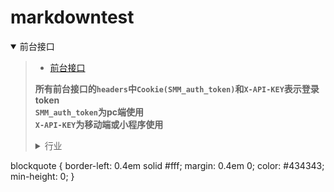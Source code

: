 # markdowntest

<details open>
  <summary>前台接口</summary><blockquote>
  
  * [前台接口](#qiantaijiekou)
  
  **所有前台接口的`headers`中`Cookie(SMM_auth_token)`和`X-API-KEY`表示登录token  
`SMM_auth_token`为pc端使用  
`X-API-KEY`为移动端或小程序使用**

<details>
<summary>行业</summary>
  

   * [查询所有启用的行业列表](#industry.enable.list)
    
</details>

</details>

blockquote {
    border-left: 0.4em solid #fff;
    margin: 0.4em 0;
    color: #434343;
    min-height: 0;
    }

